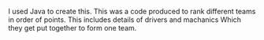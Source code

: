 I used Java to create this.
This was a code produced to rank different teams in order of points.
This includes details of drivers and machanics
Which they get put together to form one team.
